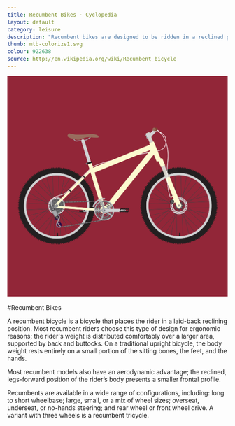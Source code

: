 ```yaml
---
title: Recumbent Bikes · Cyclopedia
layout: default
category: leisure
description: "Recumbent bikes are designed to be ridden in a reclined position. They are more ergonomic and aerodynamic."
thumb: mtb-colorize1.svg
colour: 922638
source: http://en.wikipedia.org/wiki/Recumbent_bicycle
---
```


![Recumbent bike photo](../img/bikes/mtb-colorize1.svg)

#Recumbent Bikes

A recumbent bicycle is a bicycle that places the rider in a laid-back reclining position. Most recumbent riders choose this type of design for ergonomic reasons; the rider's weight is distributed comfortably over a larger area, supported by back and buttocks. On a traditional upright bicycle, the body weight rests entirely on a small portion of the sitting bones, the feet, and the hands.

Most recumbent models also have an aerodynamic advantage; the reclined, legs-forward position of the rider’s body presents a smaller frontal profile.

Recumbents are available in a wide range of configurations, including: long to short wheelbase; large, small, or a mix of wheel sizes; overseat, underseat, or no-hands steering; and rear wheel or front wheel drive. A variant with three wheels is a recumbent tricycle.
